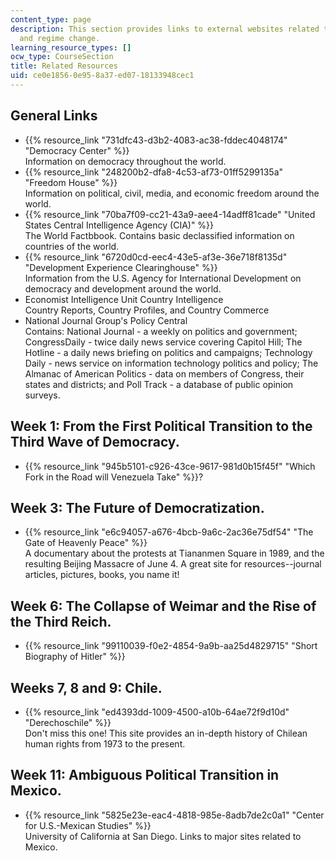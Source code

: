 ```yaml
---
content_type: page
description: This section provides links to external websites related to democracy
  and regime change.
learning_resource_types: []
ocw_type: CourseSection
title: Related Resources
uid: ce0e1856-0e95-8a37-ed07-18133948cec1
---
```


General Links
-------------

*   {{% resource_link "731dfc43-d3b2-4083-ac38-fddec4048174" "Democracy Center" %}}  
    Information on democracy throughout the world.
*   {{% resource_link "248200b2-dfa8-4c53-af73-01ff5299135a" "Freedom House" %}}  
    Information on political, civil, media, and economic freedom around the world.
*   {{% resource_link "70ba7f09-cc21-43a9-aee4-14adff81cade" "United States Central Intelligence Agency (CIA)" %}}  
    The World Factbbook. Contains basic declassified information on countries of the world.
*   {{% resource_link "6720d0cd-eec4-43e5-af3e-36e718f8135d" "Development Experience Clearinghouse" %}}  
    Information from the U.S. Agency for International Development on democracy and development around the world.
*   Economist Intelligence Unit Country Intelligence  
    Country Reports, Country Profiles, and Country Commerce
*   National Journal Group's Policy Central  
    Contains: National Journal - a weekly on politics and government; CongressDaily - twice daily news service covering Capitol Hill; The Hotline - a daily news briefing on politics and campaigns; Technology Daily - news service on information technology politics and policy; The Almanac of American Politics - data on members of Congress, their states and districts; and Poll Track - a database of public opinion surveys.

Week 1: From the First Political Transition to the Third Wave of Democracy.
---------------------------------------------------------------------------

*   {{% resource_link "945b5101-c926-43ce-9617-981d0b15f45f" "Which Fork in the Road will Venezuela Take" %}}?

Week 3: The Future of Democratization.
--------------------------------------

*   {{% resource_link "e6c94057-a676-4bcb-9a6c-2ac36e75df54" "The Gate of Heavenly Peace" %}}  
    A documentary about the protests at Tiananmen Square in 1989, and the resulting Beijing Massacre of June 4. A great site for resources--journal articles, pictures, books, you name it!

Week 6: The Collapse of Weimar and the Rise of the Third Reich.
---------------------------------------------------------------

*   {{% resource_link "99110039-f0e2-4854-9a9b-aa25d4829715" "Short Biography of Hitler" %}}

Weeks 7, 8 and 9: Chile.
------------------------

*   {{% resource_link "ed4393dd-1009-4500-a10b-64ae72f9d10d" "Derechoschile" %}}  
    Don't miss this one! This site provides an in-depth history of Chilean human rights from 1973 to the present.

Week 11: Ambiguous Political Transition in Mexico.
--------------------------------------------------

*   {{% resource_link "5825e23e-eac4-4818-985e-8adb7de2c0a1" "Center for U.S.-Mexican Studies" %}}  
    University of California at San Diego. Links to major sites related to Mexico.